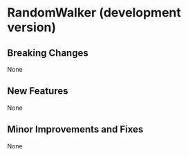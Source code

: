 # RandomWalker (development version)

## Breaking Changes
None

## New Features
None

## Minor Improvements and Fixes
None
